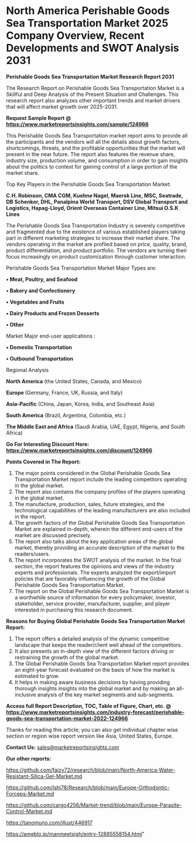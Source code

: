 # North America Perishable Goods Sea Transportation Market 2025 Company Overview, Recent Developments and SWOT Analysis 2031

<strong>Perishable Goods Sea Transportation Market Research Report 2031</strong>

The Research Report on Perishable Goods Sea Transportation Market is a Skillful and Deep Analysis of the Present Situation and Challenges. This research report also analyzes other important trends and market drivers that will affect market growth over 2025-2031.

<strong>Request Sample Report @ <a href=https://www.marketreportsinsights.com/sample/124966>https://www.marketreportsinsights.com/sample/124966</a></strong>

This Perishable Goods Sea Transportation market report aims to provide all the participants and the vendors will all the details about growth factors, shortcomings, threats, and the profitable opportunities that the market will present in the near future. The report also features the revenue share, industry size, production volume, and consumption in order to gain insights about the politics to contest for gaining control of a large portion of the market share.

Top Key Players in the Perishable Goods Sea Transportation Market:

<strong>C.H. Robinson, CMA CGM, Kuehne  Nagel, Maersk Line, MSC, Seatrade, DB Schenker, DHL, Panalpina World Transport, DSV Global Transport and Logistics, Hapag-Lloyd, Orient Overseas Container Line, Mitsui O.S.K Lines</strong>

The Perishable Goods Sea Transportation Industry is severely competitive and fragmented due to the existence of various established players taking part in different marketing strategies to increase their market share. The vendors operating in the market are profiled based on price, quality, brand, product differentiation, and product portfolio. The vendors are turning their focus increasingly on product customization through customer interaction.

Perishable Goods Sea Transportation Market Major Types are:

<strong>• Meat, Poultry, and Seafood

• Bakery and Confectionery

• Vegetables and Fruits

• Dairy Products and Frozen Desserts

• Other</strong>

Market Major end-user applications :

<strong>• Domestic Transportation

• Outbound Transportation</strong>

Regional Analysis

</u><strong><b>North America</b></strong> (the United States, Canada, and Mexico)

<strong><b>Europe </b></strong>(Germany, France, UK, Russia, and Italy)

<strong><b>Asia-Pacific</b></strong> (China, Japan, Korea, India, and Southeast Asia)

<strong><b>South America</b></strong> (Brazil, Argentina, Colombia, etc.)

<strong><b>The Middle East and Africa</b></strong> (Saudi Arabia, UAE, Egypt, Nigeria, and South Africa)

<strong>Go For Interesting Discount Here: <a href=https://www.marketreportsinsights.com/discount/124966>https://www.marketreportsinsights.com/discount/124966</a></strong>

<strong>Points Covered in The Report:</strong>
<ol>
  <li>The major points considered in the Global Perishable Goods Sea Transportation Market report include the leading competitors operating in the global market.</li>
  <li>The report also contains the company profiles of the players operating in the global market.</li>
  <li>The manufacture, production, sales, future strategies, and the technological capabilities of the leading manufacturers are also included in the report.</li>
  <li>The growth factors of the Global Perishable Goods Sea Transportation Market are explained in-depth, wherein the different end-users of the market are discussed precisely.</li>
  <li>The report also talks about the key application areas of the global market, thereby providing an accurate description of the market to the readers/users.</li>
  <li>The report incorporates the SWOT analysis of the market. In the final section, the report features the opinions and views of the industry experts and professionals. The experts analyzed the export/import policies that are favorably influencing the growth of the Global Perishable Goods Sea Transportation Market.</li>
  <li>The report on the Global Perishable Goods Sea Transportation Market is a worthwhile source of information for every policymaker, investor, stakeholder, service provider, manufacturer, supplier, and player interested in purchasing this research document.</li>
</ol>
<strong>Reasons for Buying Global Perishable Goods Sea Transportation Market Report:</strong>

<ol>
  <li>The report offers a detailed analysis of the dynamic competitive landscape that keeps the reader/client well ahead of the competitors.</li>
  <li>It also presents an in-depth view of the different factors driving or restraining the growth of the global market.</li>
  <li>The Global Perishable Goods Sea Transportation Market report provides an eight-year forecast evaluated on the basis of how the market is estimated to grow.</li>
  <li>It helps in making aware business decisions by having providing thorough insights insights into the global market and by making an all-inclusive analysis of the key market segments and sub-segments.</li>
</ol>
<strong>Access full Report Description, TOC, Table of Figure, Chart, etc. @ <a href=https://www.marketreportsinsights.com/industry-forecast/perishable-goods-sea-transportation-market-2022-124966>https://www.marketreportsinsights.com/industry-forecast/perishable-goods-sea-transportation-market-2022-124966</a></strong>


Thanks for reading this article; you can also get individual chapter wise section or region wise report version like Asia, United States, Europe.

<strong>Contact Us:</strong>
sales@marketreportsinsights.com

<strong>Our other reports:</strong>

<a href=https://github.com/faizy72/research/blob/main/North-America-Water-Resistant-Silica-Gel-Market.md>https://github.com/faizy72/research/blob/main/North-America-Water-Resistant-Silica-Gel-Market.md</a>

<a href=https://github.com/Ishi78/Research/blob/main/Europe-Orthodontic-Forceps-Market.md>https://github.com/Ishi78/Research/blob/main/Europe-Orthodontic-Forceps-Market.md</a>

<a href=https://github.com/cargo4256/Market-trend/blob/main/Europe-Parasite-Control-Market.md>https://github.com/cargo4256/Market-trend/blob/main/Europe-Parasite-Control-Market.md</a>

<a href=https://tanomuno.com/illust/446917>https://tanomuno.com/illust/446917</a>

<a href=https://ameblo.jp/manmeetsigh/entry-12885558154.html>https://ameblo.jp/manmeetsigh/entry-12885558154.html</a>"
